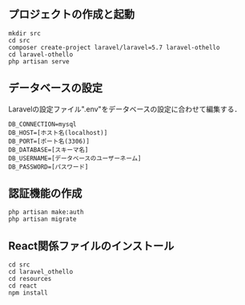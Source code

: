 ## プロジェクトの作成と起動

```
mkdir src
cd src
composer create-project laravel/laravel=5.7 laravel-othello
cd laravel-othello
php artisan serve
```

## データベースの設定

Laravelの設定ファイル".env"をデータベースの設定に合わせて編集する．

```
DB_CONNECTION=mysql
DB_HOST=[ホスト名(localhost)]
DB_PORT=[ポート名(3306)]
DB_DATABASE=[スキーマ名]
DB_USERNAME=[データベースのユーザーネーム]
DB_PASSWORD=[パスワード]
```

## 認証機能の作成

```
php artisan make:auth
php artisan migrate
```

## React関係ファイルのインストール

```
cd src
cd laravel_othello
cd resources
cd react
npm install
```
